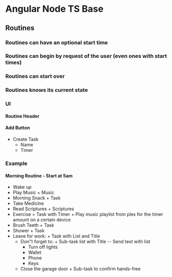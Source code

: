 Angular Node TS Base
====================

## Routines

### Routines can have an optional start time
### Routines can begin by request of the user (even ones with start times)
### Routines can start over
### Routines knows its current state

### UI

#### Routine Header
#### Add Button
- Create Task
  - Name
  - Timer
  

### Example

#### Morning Routine - Start at 5am
- Wake up
- Play Music            + Music
- Morning Snack         + Task
- Take Medicine
- Read Scriptures       + Scriptures
- Exercise              + Task with Timer
                          + Play music playlist from plex for the timer amount on a certain device
- Brush Teeth           + Task
- Shower                + Task
- Leave for work:       + Task with List and Title
  - Don"t forget to:        + Sub-task list with Title -- Send text with list 
    - Turn off lights
    - Wallet
    - Phone
    - Keys
  - Close the garage door   + Sub-task to confirm hands-free
  
